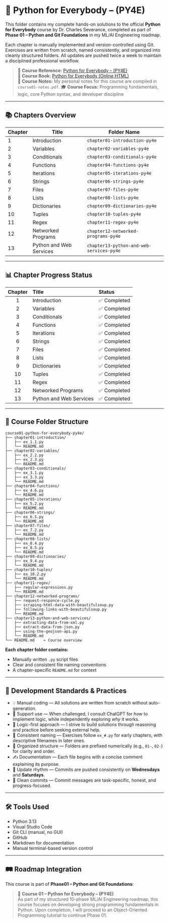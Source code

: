 # 📘 Python for Everybody – (PY4E)

This folder contains my complete hands-on solutions to the official **Python for Everybody** course by Dr. Charles Severance, completed as part of **Phase 01 – Python and Git Foundations** in my ML/AI Engineering roadmap.

Each chapter is manually implemented and version-controlled using Git. Exercises are written from scratch, named consistently, and organized into cleanly structured folders. All updates are pushed twice a week to maintain a disciplined professional workflow.

> 🔗 **Course Reference:** [Python for Everybody – (PY4E)](https://www.py4e.com)  
> 📘 **Course Book:** [Python for Everybody (Online HTML)](https://www.py4e.com/html3)  
> 📒 **Course Notes:** My personal notes for this course are compiled in `course01-notes.pdf`.
> 🎓 **Course Focus:** Programming fundamentals, logic, core Python syntax, and developer discipline

---

## 📚 Chapters Overview

| Chapter | Title                     | Folder Name                                |
|---------|---------------------------|--------------------------------------------|
| 1       | Introduction              | `chapter01-introduction-py4e`              |
| 2       | Variables                 | `chapter02-variables-py4e`                 |
| 3       | Conditionals              | `chapter03-conditionals-py4e`              |
| 4       | Functions                 | `chapter04-functions-py4e`                 |
| 5       | Iterations                | `chapter05-iterations-py4e`                |
| 6       | Strings                   | `chapter06-strings-py4e`                   |
| 7       | Files                     | `chapter07-files-py4e`                     |
| 8       | Lists                     | `chapter08-lists-py4e`                     |
| 9       | Dictionaries              | `chapter09-dictionaries-py4e`              |
| 10      | Tuples                    | `chapter10-tuples-py4e`                    |
| 11      | Regex                     | `chapter11-regex-py4e`                     |
| 12      | Networked Programs        | `chapter12-networked-programs-py4e`        |
| 13      | Python and Web Services   | `chapter13-python-and-web-services-py4e`   |

---

## 📊 Chapter Progress Status

| Chapter | Title                   | Status         |
|:-------:|:------------------------|:---------------|
|   1     | Introduction            | ✅ Completed   |
|   2     | Variables               | ✅ Completed   |
|   3     | Conditionals            | ✅ Completed   |
|   4     | Functions               | ✅ Completed   |
|   5     | Iterations              | ✅ Completed   |
|   6     | Strings                 | ✅ Completed   | 
|   7     | Files                   | ✅ Completed   |
|   8     | Lists                   | ✅ Completed   |
|   9     | Dictionaries            | ✅ Completed   |
|  10     | Tuples                  | ✅ Completed   |
|  11     | Regex                   | ✅ Completed   |
|  12     | Networked Programs      | ✅ Completed   |
|  13     | Python and Web Services | ✅ Completed   |

---

## 🧱 Course Folder Structure

```
course01-python-for-everybody-py4e/
├── chapter01-introduction/
│   ├── ex_1.1.py
│   └── README.md
├── chapter02-variables/
│   ├── ex_2.2.py
│   ├── ex_2.3.py
│   └── README.md
├── chapter03-conditionals/
│   ├── ex_3.1.py
│   ├── ex_3.3.py
│   └── README.md
├── chapter04-functions/
│   ├── ex_4.6.py
│   └── README.md
├── chapter05-iterations/ 
│   ├── ex_5.2.py
│   └── README.md
├── chapter06-strings/   
│   ├── ex_6.5.py
│   └── README.md
├── chapter07-files/
│   ├── ex_7.2.py
│   └── README.md
├── chapter08-lists/
│   ├── ex_8.4.py
│   ├── ex_8.5.py
│   └── README.md
├── chapter09-dictionaries/
│   ├── ex_9.4.py
│   └── README.md
├── chapter10-tuples/
│   ├── ex_10.2.py
│   └── README.md
├── chapter11-regex/
│   ├── regular-expressions.py
│   └── README.md
├── chapter12-networked-programs/
│   ├── request-responce-cycle.py
│   ├── scraping-html-data-with-beautifulsoup.py
│   ├── following-links-with-beautifulsoup.py
│   └── README.md
├── chapter13-python-and-web-services/
│   ├── extracting-data-from-xml.py
│   ├── extract-data-from-json.py
│   ├── using-the-geojson-api.py
│   └── README.md
└── README.md    ← Course overview

```

**Each chapter folder contains:**
- Manually written `.py` script files  
- Clear and consistent file naming conventions
- A chapter-specific `README.md` for context

---

## 🧭 Development Standards & Practices

- 💡 Manual coding — All solutions are written from scratch without auto-generation.
- 🤝 Support use — When challenged, I consult ChatGPT for *how* to implement logic, while independently exploring *why* it works.
- 🧠 Logic-first approach — I strive to build solutions through reasoning and practice before seeking external help.
- 🧪 Consistent naming — Exercises follow `ex_#.py` for early chapters, with descriptive filenames in later ones.
- 📁 Organized structure — Folders are prefixed numerically (e.g., `01-`, `02-`) for clarity and order.
- ✍️ Documentation — Each file begins with a concise comment explaining its purpose.
- 🔄 Update rhythm — Commits are pushed consistently on **Wednesdays** and **Saturdays**.
- 📌 Clean commits — Commit messages are task-specific, honest, and progress-focused.

---

## 🛠️ Tools Used

- Python 3.13  
- Visual Studio Code  
- Git CLI (manual, no GUI)  
- GitHub  
- Markdown for documentation  
- Manual terminal-based version control

---

## 🛤️ Roadmap Integration

This course is part of **Phase01 – Python and Git Foundations**:

> 🔸 **Course 01 – Python for Everybody – (PY4E)**  
As part of my structured 10-phase ML/AI Engineering roadmap, this course focuses on developing strong programming fundamentals in Python. Upon completion, I will proceed to an Object-Oriented Programming tutorial to continue Phase 01.